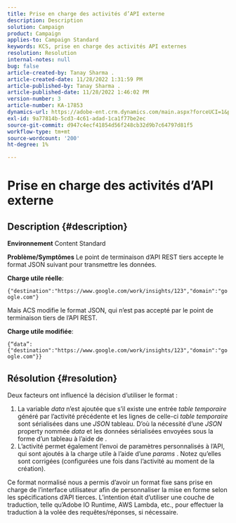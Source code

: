 ```yaml
---
title: Prise en charge des activités d’API externe
description: Description
solution: Campaign
product: Campaign
applies-to: Campaign Standard
keywords: KCS, prise en charge des activités API externes
resolution: Resolution
internal-notes: null
bug: false
article-created-by: Tanay Sharma .
article-created-date: 11/28/2022 1:31:59 PM
article-published-by: Tanay Sharma .
article-published-date: 11/28/2022 1:46:02 PM
version-number: 3
article-number: KA-17853
dynamics-url: https://adobe-ent.crm.dynamics.com/main.aspx?forceUCI=1&pagetype=entityrecord&etn=knowledgearticle&id=ad079903-216f-ed11-9562-6045bd006239
exl-id: 9a77814b-5cd3-4c61-adad-1ca1f77be2ec
source-git-commit: d947c4ecf41854d56f248cb32d9b7c64797d81f5
workflow-type: tm+mt
source-wordcount: '200'
ht-degree: 1%

---
```


# Prise en charge des activités d’API externe

## Description {#description}

<b>Environnement</b>
Content Standard


<b>Problème/Symptômes</b>
Le point de terminaison d’API REST tiers accepte le format JSON suivant pour transmettre les données.

<b>Charge utile réelle</b>:

`{"destination":"https://www.google.com/work/insights/123","domain":"google.com"}`



Mais ACS modifie le format JSON, qui n’est pas accepté par le point de terminaison tiers de l’API REST.

<b>Charge utile modifiée</b>:

`{“data”:{"destination":"https://www.google.com/work/insights/123","domain":"google.com"}}`




## Résolution {#resolution}




Deux facteurs ont influencé la décision d’utiliser le format :

1. La variable *data* n’est ajoutée que s’il existe une entrée *table temporaire* généré par l’activité précédente et les lignes de celle-ci *table temporaire* sont sérialisées dans une *JSON* tableau. D’où la nécessité d’une *JSON* property nommée *data* et les données sérialisées envoyées sous la forme d’un tableau à l’aide de .
2. L’activité permet également l’envoi de paramètres personnalisés à l’API, qui sont ajoutés à la charge utile à l’aide d’une *params* . Notez qu’elles sont corrigées (configurées une fois dans l’activité au moment de la création).




Ce format normalisé nous a permis d’avoir un format fixe sans prise en charge de l’interface utilisateur afin de personnaliser la mise en forme selon les spécifications d’API tierces. L’intention était d’utiliser une couche de traduction, telle qu’Adobe IO Runtime, AWS Lambda, etc., pour effectuer la traduction à la volée des requêtes/réponses, si nécessaire.
